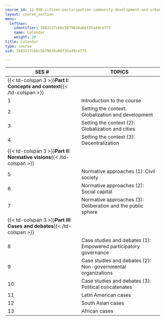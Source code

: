 ```yaml
---
course_id: 11-950-citizen-participation-community-development-and-urban-governance-in-the-developing-world-spring-2007
layout: course_section
menu:
  leftnav:
    identifier: 3983217cbbc5679630a66f35a49cef75
    name: Calendar
    weight: 20
title: Calendar
type: course
uid: 3983217cbbc5679630a66f35a49cef75

---
```


| SES # | TOPICS |
| --- | --- |
| {{< td-colspan 3 >}}**Part I: Concepts and context**{{< /td-colspan >}} |||
| 1 | Introduction to the course |
| 2 | Setting the context: Globalization and development |
| 3 | Setting the context (2): Globalization and cities |
| 4 | Setting the context (3): Decentralization |
| {{< td-colspan 3 >}}**Part II: Normative visions**{{< /td-colspan >}} |||
| 5 | Normative approaches (1): Civil society |
| 6 | Normative approaches (2): Social capital |
| 7 | Normative approaches (3): Deliberation and the public sphere |
| {{< td-colspan 3 >}}**Part III: Cases and debates**{{< /td-colspan >}} |||
| 8 | Case studies and debates (1): Empowered participatory governance |
| 9 | Case studies and debates (2): Non-governmental organizations |
| 10 | Case studies and debates (3): Political concatenates |
| 11 | Latin American cases |
| 12 | South Asian cases |
| 13 | African cases